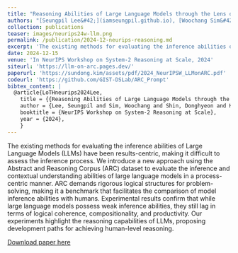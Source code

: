 ```yaml
---
title: "Reasoning Abilities of Large Language Models through the Lens of Abstraction and Reasoning (Extended Abstract of the upper paper)"
authors: "[Seungpil Lee&#42;](iamseungpil.github.io), [Woochang Sim&#42;](https://scholar.google.com/citations?user=vBmLpIUAAAAJ&hl=en), [Donghyeon Shin&#42;](https://scholar.google.com/citations?hl=en&user=J5BIlf8AAAAJ), Sejin Kim and [**Sundong Kim†**](https://sundong.kim/)"
collection: publications
teaser: images/neurips24w-llm.png
permalink: /publication/2024-12-neurips-reasoning.md
excerpt: 'The existing methods for evaluating the inference abilities of Large Language Models (LLMs) have been results-centric, making it difficult to assess the inference process. We introduce a new approach using the Abstract and Reasoning Corpus (ARC) dataset to evaluate the inference and contextual understanding abilities of large language models in a process-centric manner. ARC demands rigorous logical structures for problem-solving, making it a benchmark that facilitates the comparison of model inference abilities with humans. Experimental results confirm that while large language models possess weak inference abilities, they still lag in terms of logical coherence, compositionality, and productivity. Our experiments highlight the reasoning capabilities of LLMs, proposing development paths for achieving human-level reasoning.'
date: 2024-12-15
venue: 'In NeurIPS Workshop on System-2 Reasoning at Scale, 2024'
siteurl: 'https://llm-on-arc.pages.dev/'
paperurl: 'https://sundong.kim/assets/pdf/2024_NeurIPSW_LLMonARC.pdf'
codeurl: 'https://github.com/GIST-DSLab/ARC_Prompt'
bibtex_content: |
  @article{LoTHneurips2024Lee,
    title = {{Reasoning Abilities of Large Language Models through the Lens of Abstraction and Reasoning (Extended Abstract of the below paper)}},
    author = {Lee, Seungpil and Sim, Woochang and Shin, Donghyeon and Kim, Sejin and Kim, Sundong},
    booktitle = {NeurIPS Workshop on System-2 Reasoning at Scale},
    year = {2024},
    }
---
```

The existing methods for evaluating the inference abilities of Large Language Models (LLMs) have been results-centric, making it difficult to assess the inference process. We introduce a new approach using the Abstract and Reasoning Corpus (ARC) dataset to evaluate the inference and contextual understanding abilities of large language models in a process-centric manner. ARC demands rigorous logical structures for problem-solving, making it a benchmark that facilitates the comparison of model inference abilities with humans. Experimental results confirm that while large language models possess weak inference abilities, they still lag in terms of logical coherence, compositionality, and productivity. Our experiments highlight the reasoning capabilities of LLMs, proposing development paths for achieving human-level reasoning.

[Download paper here](https://arxiv.org/abs/2403.11793)

<!-- Recommended citation: Your Name, You. (2010). "Paper Title Number 2." <i>Journal 1</i>. 1(2). -->